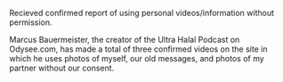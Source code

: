 Recieved confirmed report of using personal videos/information without permission. 

Marcus Bauermeister, the creator of the Ultra Halal Podcast on Odysee.com, has made a total of three confirmed videos on the site in which he uses photos of myself, our old messages, and photos of my partner without our consent.
